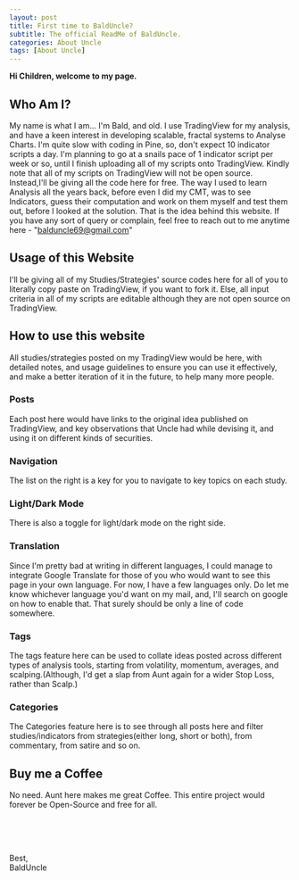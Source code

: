 ```yaml
---
layout: post
title: First time to BaldUncle?
subtitle: The official ReadMe of BaldUncle.
categories: About Uncle
tags: [About Uncle]
---
```


**Hi Children, welcome to my page.**


## Who Am I?

My name is what I am... I'm Bald, and old.
I use TradingView for my analysis, and have a keen interest in developing scalable, fractal systems to Analyse Charts. I'm quite slow with coding in Pine, so, don't expect 10 indicator scripts a day. I'm planning to go at a snails pace of 1 indicator script per week or so, until I finish uploading all of my scripts onto TradingView. Kindly note that all of my scripts on TradingView will not be open source. Instead,I'll be giving all the code here for free. The way I used to learn Analysis all the years back, before even I did my CMT, was to see Indicators, guess their computation and work on them myself and test them out, before I looked at the solution. That is the idea behind this website. If you have any sort of query or complain, feel free to reach out to me anytime here - "balduncle69@gmail.com"


## Usage of this Website
I'll be giving all of my Studies/Strategies' source codes here for all of you to literally copy paste on TradingView, if you want to fork it. Else, all input criteria in all of my scripts are editable although they are not open source on TradingView.

## How to use this website
All studies/strategies posted on my TradingView would be here, with detailed notes, and usage guidelines to ensure you can use it effectively, and make a better iteration of it in the future, to help many more people.

### Posts
Each post here would have links to the original idea published on TradingView, and key observations that Uncle had while devising it, and using it on different kinds of securities.

### Navigation
The list on the right is a key for you to navigate to key topics on each study.

### Light/Dark Mode
There is also a toggle for light/dark mode on the right side.

### Translation
Since I'm pretty bad at writing in different languages, I could manage to integrate Google Translate for those of you who would want to see this page in your own language. For now, I have a few languages only. Do let me know whichever language you'd want on my mail, and, I'll search on google on how to enable that. That surely should be only a line of code somewhere.

### Tags
The tags feature here can be used to collate ideas posted across different types of analysis tools, starting from volatility, momentum, averages, and scalping.(Although, I'd get a slap from Aunt again for a wider Stop Loss, rather than Scalp.)

### Categories
The Categories feature here is to see through all posts here and filter studies/indicators from strategies(either long, short or both), from commentary, from satire and so on.

## Buy me a Coffee
No need. Aunt here makes me great Coffee. This entire project would forever be Open-Source and free for all.


<br><br><br>

Best,<br>
BaldUncle